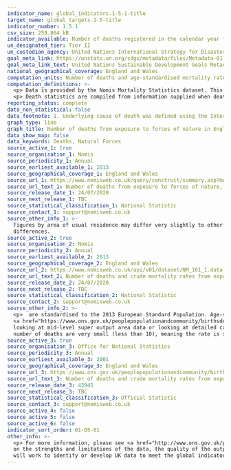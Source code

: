```yaml
---
indicator_name: global_indicators.1-5-1-title
target_name: global_targets.1-5-title
indicator_number: 1.5.1
csv_size: 259.864 kB
indicator_available: Number of deaths registered in the calendar year from exposure to forces of nature in England and Wales
un_designated_tier: Tier II
un_custodian_agency: United Nations International Strategy for Disaster Reduction (UNISDR)
goal_meta_link: https://unstats.un.org/sdgs/metadata/files/Metadata-01-05-01.pdf
goal_meta_link_text: United Nations Sustainable Development Goals Metadata (PDF 224 KB)
national_geographical_coverage: England and Wales
computation_units: Number of deaths and age-standardised mortality rates per 100,000 population
computation_definitions: >-
  <p> Data is provided by the Nomis Mortality Statistics dataset. This dataset provides mortality statistics for England and Wales, broken down by calendar year, sex and underlying cause of death (classified using ICD10, the International Classification of Diseases, 10th revision). </p>
  <p> Death statistics are compiled from information supplied when deaths are certified and registered as part of civil registration, a legal requirement. </p>
reporting_status: complete
data_non_statistical: false
data_footnote: 1. Underlying cause of death was defined using the International Classification of Diseases, Tenth Revision (ICD-10) codes X30 to X39. 2. Figures are for persons resident in England and Wales
graph_type: line
graph_title: Number of deaths from exposure to forces of nature in England and Wales
data_show_map: false
data_keywords: Deaths, Natural Forces
source_active_1: true
source_organisation_1: Nomis
source_periodicity_1: Annual
source_earliest_available_1: 2013
source_geographical_coverage_1: England and Wales
source_url_1: https://www.nomisweb.co.uk/query/construct/summary.asp?mode=construct&version=0&dataset=161
source_url_text_1: Number of deaths from exposure to forces of nature, England and Wales from 2013 to 2020
source_release_date_1: 24/07/2020
source_next_release_1: TBC
source_statistical_classification_1: National Statistic
source_contact_1: support@nomisweb.co.uk
source_other_info_1: >-
  Figures by area of usual residence may differ very slightly to other published figures available on the ONS website. This is because the boundary files used to derive geography information (National Statistics Postcode Lookup (NSPL)) are updated quarterly which can result in small
  differences.
source_active_2: true
source_organisation_2: Nomis
source_periodicity_2: Annual
source_earliest_available_2: 2013
source_geographical_coverage_2: England and Wales
source_url_2: https://www.nomisweb.co.uk/api/v01/dataset/NM_161_1.data.csv?geography=2092957703&cause_of_death=0,2510&gender=0...2&age=0&measure=2&measures=20100
source_url_text_2: Number of deaths and crude mortality rates from exposure to forces of nature, England and Wales - 2001 to 2018
source_release_date_2: 24/07/2020
source_next_release_2: TBC
source_statistical_classification_2: National Statistic
source_contact_2: support@nomisweb.co.uk
source_other_info_2: >-
  <p>  are standardised to the 2013 European Standard Population. Age-standardised rates are used to allow comparison between populations which may contain different proportions of people of different ages. More information on the calculation of age-standardised rates is available in our
  <a href="https://www.ons.gov.uk/peoplepopulationandcommunity/birthsdeathsandmarriages/deaths/methodologies/userguidetomortalitystatisticsjuly2017">User Guide to Mortality Statistics</a> </p> <p> Rates are suppressed when the number of deaths is less than 5 which is often the case when
  looking at mid-level super output area data or looking at detailed cause of death. The source data contains separate death rates per 100,000 population for England and for Wales, and death rates by cause of death which have not been included here. This is because in some instances the
  number of deaths are very small (less than 10), meaning the rate is statistically unreliable.</p>
source_active_3: true
source_organisation_3: Office for National Statistics
source_periodicity_3: Annual
source_earliest_available_3: 2001
source_geographical_coverage_3: England and Wales
source_url_3: https://www.ons.gov.uk/peoplepopulationandcommunity/birthsdeathsandmarriages/deaths/adhocs/11640numberofdeathsandcrudemortalityratesfromexposuretoforcesofnatureenglandandwales2001to2018
source_url_text_3: Number of deaths and crude mortality rates from exposure to forces of nature, England and Wales - 2001 to 2018
source_release_date_3: 43945
source_next_release_3: TBC
source_statistical_classification_3: Official Statistic
source_contact_3: support@nomisweb.co.uk
source_active_4: false
source_active_5: false
source_active_6: false
indicator_sort_order: 01-05-01
other_info: >-
  <p> For more information, please see <a href="http://www.ons.gov.uk/peoplepopulationandcommunity/birthsdeathsandmarriages/deaths/qmis/mortalitystatisticsinenglandandwalesqmi">Nomis Mortality Statistics Quality and Methodology Information</a>. This document contains important information
  on the strengths and limitations of the data, the quality of the output including the accuracy of the data, how it compares with related data, uses and users and how the output was created.</p> This indicator is being used as an approximation of the UN SDG Indicator. Where possible, we
  will work to identify or develop UK data to meet the global indicator specification. This indicator has been identified in collaboration with topic experts.
---
```


